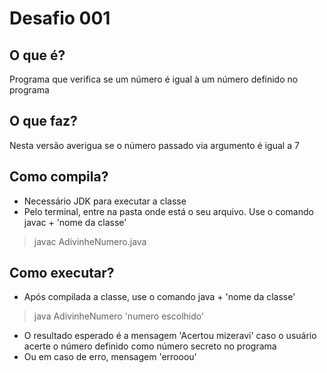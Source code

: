 # Desafio 001

## O que é?
Programa que verifica se um número é igual à um número definido no programa

## O que faz?
Nesta versão averigua se o número passado via argumento é igual a 7

## Como compila?
- Necessário JDK para executar a classe
- Pelo terminal, entre na pasta onde está o seu arquivo. Use o comando javac + 'nome da classe'
> javac AdivinheNumero.java

## Como executar?
- Após compilada a classe, use o comando java + 'nome da classe'
> java AdivinheNumero 'numero escolhido'
- O resultado esperado é a mensagem 'Acertou mizeravi' caso o usuário acerte o número definido como número secreto no programa
- Ou em caso de erro, mensagem 'errooou'
